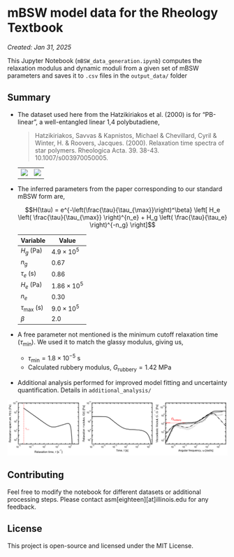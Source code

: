 # **mBSW model data for the Rheology Textbook** 
*Created: Jan 31, 2025*

This Jupyter Notebook (`mBSW_data_generation.ipynb`) computes the relaxation modulus and dynamic moduli from a given set of mBSW parameters and saves it to `.csv` files in the `output_data/` folder

## Summary

- The dataset used here from the Hatzikiriakos et al. (2000) is for “PB-linear”, a well-entangled linear 1,4 polybutadiene, 
  > Hatzikiriakos, Savvas & Kapnistos, Michael & Chevillard, Cyril & Winter, H. & Roovers, Jacques. (2000). Relaxation time spectra of star polymers. Rheologica Acta. 39. 38-43. 10.1007/s003970050005.

  <div align="center">
    <table>
      <tr>
        <td><img src="https://github.com/user-attachments/assets/1b0bb323-2c9e-4a0b-a92c-d03d693e7137" width="375"></td>
        <td><img src="https://github.com/user-attachments/assets/423a3ed2-a54b-44da-b95e-e236f7915a02" width="400"></td>
      </tr>
    </table>
  </div>
- The inferred parameters from the paper corresponding to our standard mBSW form are,

  <div align="center">

  $$H(\tau) = e^{-\left(\frac{\tau}{\tau_{\max}}\right)^\beta} 
  \left[ H_e \left( \frac{\tau}{\tau_{\max}} \right)^{n_e} + 
  H_g \left( \frac{\tau}{\tau_e} \right)^{-n_g} \right]$$

  | **Variable**    | **Value**          |
  |---------------|------------------|
  | $H_g$ (Pa)   | $4.9 \times 10^5$ |
  | $n_g$         | $0.67$            |
  | $\tau_e$ (s)  | $0.86$            |
  | $H_e$ (Pa)   | $1.86 \times 10^5$ |
  | $n_e$         | $0.30$            |
  | $\tau_{\max}$ (s) | $9.0 \times 10^5$ |
  | $\beta$       | $2.0$ 

  </div>

- A free parameter not mentioned is the minimum cutoff relaxation time $(\tau_{\text{min}})$. We used it to match the glassy modulus, giving us,
  - $\tau_{\text{min}} = 1.8\times 10^{-5}~\text{s}$
  - Calculated rubbery modulus, $G_{\text{rubbery}} = 1.42~\text{MPa}$
- Additional analysis performed for improved model fitting and uncertainty quantification. Details in `additional_analysis/`

<div align="center">

  ![image](model_data_figure.png)

</div>

## Contributing

Feel free to modify the notebook for different datasets or additional processing steps. Please contact asm[eighteen][at]illinois.edu for any feedback.

## License

This project is open-source and licensed under the MIT License.


[def]: image.png
